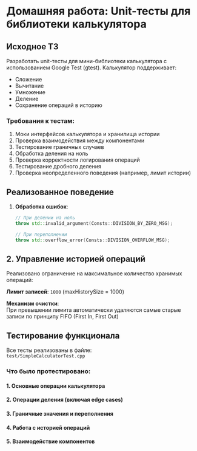 # Домашняя работа: Unit-тесты для библиотеки калькулятора

## Исходное ТЗ
Разработать unit-тесты для мини-библиотеки калькулятора с использованием Google Test (gtest). Калькулятор поддерживает:
- Сложение
- Вычитание
- Умножение
- Деление
- Сохранение операций в историю

### Требования к тестам:
1. Моки интерфейсов калькулятора и хранилища истории
2. Проверка взаимодействия между компонентами
3. Тестирование граничных случаев
4. Обработка деления на ноль
5. Проверка корректности логирования операций
6. Тестирование дробного деления
7. Проверка неопределенного поведения (например, лимит истории)


## Реализованное поведение
1. **Обработка ошибок**:
   ```cpp
   // При делении на ноль
   throw std::invalid_argument(Consts::DIVISION_BY_ZERO_MSG);
   
   // При переполнении
   throw std::overflow_error(Consts::DIVISION_OVERFLOW_MSG);
## 2. Управление историей операций

Реализовано ограничение на максимальное количество хранимых операций:

**Лимит записей**: `1000` (maxHistorySize = 1000)

**Механизм очистки**:  
При превышении лимита автоматически удаляются самые старые записи по принципу FIFO (First In, First Out)


## Тестирование функционала

Все тесты реализованы в файле:  
`test/SimpleCalculatorTest.cpp`

### Что было протестировано:

#### 1. Основные операции калькулятора
#### 2. Операции деления (включая edge cases)
#### 3. Граничные значения и переполнения
#### 4. Работа с историей операций
#### 5. Взаимодействие компонентов
